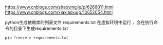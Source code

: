 https://www.cnblogs.com/zhaoyingjie/p/6266011.html
https://www.cnblogs.com/xiaxiaoxu/p/10652054.html

python生成依赖库的列表文件 requirements.txt
在虚拟环境中运行 ，会在执行命令的目录下生成requirements.txt

    pip freeze > requirements.txt